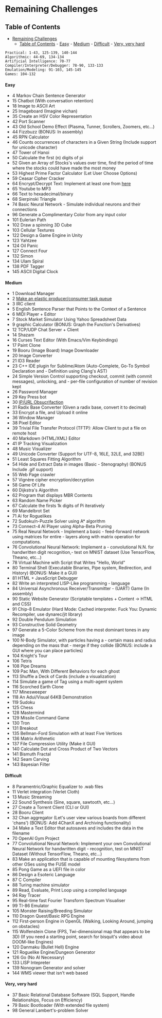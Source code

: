 # Remaining Challenges

Table of Contents
--------
- [Remaining Challenges](#remaining-challenges)
	- [Table of Contents](#table-of-contents)
			- [Easy](#easy)
			- [Medium](#medium)
			- [Difficult](#difficult)
			- [Very, very hard](#very-very-hard)

```
Practical: 1-43, 125-139, 140-144
Algorithmic: 44-69, 134-134
Artificial Intelligence: 70-77
Compiler/Interpreter/Debugger: 78-90, 133-133
Emulation/Modeling: 91-103, 145-145
Games: 104-132
```

#### Easy
- 4	Markov Chain Sentence Generator
- 15	Chatbot
 	(With conversation retention)
- 18	Image to ASCII Art
- 25	Imageboard	(Imagine vichan)
- 35	Create an HSV Color Representation
- 42	Port Scanner
- 43	Old School Demo Effect (Plasma, Tunner, Scrollers, Zoomers, etc...)
- 44	Fizzbuzz
 	(BONUS: In assembly)
- 45	RPN Calculator
- 46	Counts occurrences of characters in a Given String
 	(Include support for unicode character)
- 47	Tower of Hanoi
- 50	Calculate the first (n) digits of pi
- 52	Given an Array of Stocks's values over time, find the period of time where the stocks could have made the most money
- 53	Highest Prime Factor Calculator
 	(Let User Choose Options)
- 59	Ceasar Cipher Cracker
- 64	Encrypt/Decrypt Text: Implement at least one from [here](http://rumkin.com/tools/cipher/collection)
- 65	Youtube to MP3
- 66	Text to hexadecimal/binary
- 68	Sierpinski Triangle
- 74	Basic Neural Network - Simulate individual neurons and their connections
- 96	Generate a Complimentary Color from any input color
- 101	Eulerian Path
- 102	Draw a spinning 3D Cube
- 103	Cellular Textures
- 122	Design a Game Engine in Unity
- 123 Yahtzee
- 124	Oil Panic
- 127 Connect Four
- 132	Simon
- 134	Ulam Spiral
- 138	PDF Tagger
- 145	ASCII Digital Clock

#### Medium
- 1	Download Manager
- 2	[Make an elastic producer/consumer task queue](https://www.youtube.com/watch?v=VXJSJ6c3ZIs)
- 3	IRC client
- 5	English Sentence Parser that Points to the Context of a Sentence
- 6	MIDI Player + Editor
- 7	Stock Market Simulator Using Yahoo Spreadsheet Data
- 9	graphic Calculator
 	(BONUS: Graph the Function's Derivatives)
- 12	TCP/UDP Chat Server + Client
- 14	Shazam
- 16	Curses Text Editor
 	(With Emacs/Vim Keybindings)
- 17	Paint Clone
- 19	Booru (Image Board) Image Downloader
- 20	Image Converter
- 21	ID3 Reader
- 23	C++ IDE plugin for Sublime/Atom
 	(Auto-Complete, Go-To Symbol Declaration and - Definition using Clang's AST)
- 24	Simple Version Control supporting checkout,  commit (with commit messages), unlocking, and - per-file configuration of number of revision kept
- 26	Password Manager
- 29	Key Press bot
- 30	[IP/URL Obsucrifaction](http://www.pc-help.org/obscure.htm)
- 31	Radix Base Converter (Given a radix base, convert it to decimal)
- 33	Encrypt a file, and Upload it online
- 36	Window Manager
- 38	Pixel Editor
- 39	Trivial File Transfer Protocol (TFTP): Allow Client to put a file on remote host
- 40	Markdown (HTML/XML) Editor
- 41	IP Tracking Visualization
- 48	Music Visualizer
- 49	Unicode Converter
 	(Support for UTF-8, 16LE, 32LE, and 32BE)
- 51	Least Squares Fitting Algorithm
- 54	Hide and Extract Data in images (Basic - Stenography)
 	(BONUS Include .gif support)
- 55	Web Page crawler
- 57	Vignère cipher encryption/decryption
- 58	Game Of Life
- 60	Dijkstra's Algorithm
- 62	Program that displays MBR Contents
- 63	Random Name Picker
- 67	Calculate the firsts 1k digits of Pi iteratively
- 69	Mandelbrot Set
- 71	Ai for Roguelikes
- 72	Sudoku/n-Puzzle Solver using A* algorithm
- 73	Connect-4 AI Player using Alpha-Beta Pruning
- 75	Real Neural Network - Implement a basic - feed-forward network using matrices for entire - layers along with matrix operation for computations.
- 76	Convolutional Neural Network: Implement a - convolutional N.N. for handwritten digit recognition,-  test on MNIST dataset (Use TensorFlow, Theano, etc...)
- 78	Virtual Machine with Script that Writes "Hello, World"
- 80	Terminal Shell (Executable Binaries, Pipe system,  Redirection, and History)
 	(BONUS: Make it a GUI)
- 81	HTML + JavaScript Debugger
- 82	Write an interpreted LISP-Like programming - language
- 84	Universal Asynchronous Receiver/Transmitter - (UART) Game (In assembly)
- 90	Static Website Generator (Scriptable templates + Content -> HTML and CSS)
- 91	Chip-8 Emulator
 	(Hard Mode: Cached interpreter. Fuck You: Dynamic Recompiler, use dynarec/jit library)
- 92	Double Pendulum Simulation
- 93	Constructive Solid Geometry
- 97	Generate a 5-Color Scheme from the most dominant tones in any image
- 100	N-Body Simulator, with particles having a - certain mass and radius depending on the mass that - merge if they collide
 	(BONUS: include a GUI where you can place particles)
- 104	Knight's Tour
- 106	Tetris
- 108	Pipe Dreams
- 109	Pac Man, With Different Behaviors for each ghost
- 113	Shuffle a Deck of Cards
 	(include a visualization)
- 114	Simulate a game of Tag using a multi-agent system
- 116	Scorched Earth Clone
- 117	Minesweeper
- 118	An Adui/Visual 64KB Demonstration
- 119	Sudoku
- 125	Chess
- 128	Mastermind
- 129	Missile Command Game
- 130	Tron
- 131	Breakout
- 135	Bellman-Ford Simulation with at least Five Vertices
- 136	Matrix Arithmetic
- 137	File Compression Utility (Make it GUI)
- 140	Calculate Dot and Cross Product of Two Vectors
- 141	Bismuth Fractal
- 142	Seam Carving
- 143	Bayesian Filter


#### Difficult
- 8		Paramentric/Graphic Equalizer to .wab files
- 11	Verlet integration (Verlet Cloth)
- 13	Music Streaming
- 22	Sound Synthesis (Sine, square, sawtooth, etc...)
- 27	Create a Torrent Client (CLI or GUI)
- 28	Booru Client
- 32	Chan aggregator (Let's user view various boards from different 'chans')
 	(BONUS: Add 4ChanX and Archiving functionality)
- 34	Make a Text Editor that autosaves and includes the data in the filename
- 70	OpenAI Gym Project
- 77	Convolutional Neural Network: Implement your own Convolutional Neural Network for handwritten digit - recognition, test on MNIST Dataset (Without TensorFlow, Theano, etc...)
- 83	Make an application that is capable of mounting filesystems from other OSes  using the FUSE model
- 85	Pong Game as a UEFI file in color
- 86	Design a Esoteric Language
- 87	C Compiler
- 88	Turing machine simulator
- 89	Read, Evaluate, Print Loop using a compiled language
- 94	Ray Tracer
- 95	Real-time fast Fourier Transform Spectrum Visualiser
- 99	TI-86 Emulator
- 105	Monster Raising/Breeding Simulator
- 110	Dragon Quest/Basic RPG Engine
- 112	First-person Engine in OpenGL (Walking, Looking Around, jumping on obstacles)
- 115	Wolfenstein Clone (FPS, Twi-dimensional map that appears to be 3D)
 	(If you need a starting point, search for bisquit's video about DOOM-like Engines)
- 120	Danmaku (Bullet Hell) Engine
- 121	Roguelike Engine/Dungeon Generator
- 126	Go (No AI Necessary)
- 133	LISP Intepreter
- 139	Nonogram Generator and solver
- 144	WMS viewer that isn't web based
 
 
#### Very, very hard
- 37	Basic Relational Database Software
	(SQL Support, Handle Relationships, Focus on Efficiency)
- 79	Basic Bootloader
	(With extended file system)
- 98	General Lambert's-problem Solver
